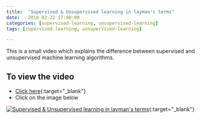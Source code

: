 ```yaml
---
title:  "Supervised & Unsupervised learning in layman's terms"
date:   2018-02-22 17:00:00
categories: [supervised-learning, unsupervised-learning]
tags: [supervised-learning, unsupervised-learning]

---
```


This is a small video which explains the difference between supervised and unsupervised machine learning algorithms.


## To view the video
* [Click here](https://youtu.be/pmQgq8S4jO8){:target="_blank"}
* Click on the image below

[![Supervised & Unsupervised learning in layman's terms](http://img.youtube.com/vi/pmQgq8S4jO8/0.jpg)](http://www.youtube.com/watch?v=pmQgq8S4jO8){:target="_blank"}